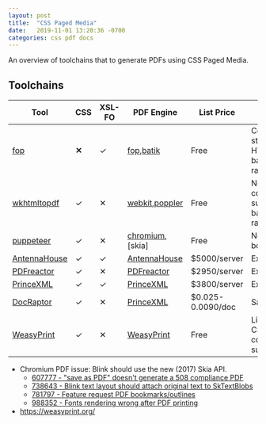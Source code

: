 ```yaml
---
layout: post
title:  "CSS Paged Media"
date:   2019-11-01 13:20:36 -0700
categories: css pdf docs
---
```


An overview of toolchains that to generate PDFs using CSS Paged Media.

## Toolchains

| Tool           | CSS   | XSL-FO | PDF Engine         | List Price        | Issues                                              |
|----------------|-------|--------|--------------------|-------------------|-----------------------------------------------------|
| [fop]          | **✕** | ✓      | [fop],[batik]      | Free              | Complex styling; No HTML+CSS, bad SVG rasterization |
| [wkhtmltopdf]  | ✓     | ✕      | [webkit],[poppler] | Free              | No CSS3 column support, bad SVG rasterization       |
| [puppeteer]    | ✓     | ✕      | [chromium],[skia]  | Free              | No PDF bookmarks                                    |
| [AntennaHouse] | ✓     | ✓      | [AntennaHouse]     | $5000/server      | Expensive                                           |
| [PDFreactor]   | ✓     | ✕      | [PDFreactor]       | $2950/server      | Expensive                                           |
| [PrinceXML]    | ✓     | ✓      | [PrinceXML]        | $3800/server      | Expensive                                           |
| [DocRaptor]    | ✓     | ✕      | [PrinceXML]        | $0.025-0.0090/doc | SaaS                                                |
| [WeasyPrint]   | ✓     | ✕      | [WeasyPrint]       | Free              | Limited CSS3 column support                         |

- Chromium PDF issue: Blink should use the new (2017) Skia API.
    - [607777 - "save as PDF" doesn't generate a 508 compliance PDF](https://bugs.chromium.org/p/chromium/issues/detail?id=607777)
    - [738643 - Blink text layout should attach original text to SkTextBlobs](https://bugs.chromium.org/p/chromium/issues/detail?id=738643)
    - [781797 - Feature request PDF bookmarks/outlines](https://bugs.chromium.org/p/chromium/issues/detail?id=781797)
    - [988352 - Fonts rendering wrong after PDF printing](https://bugs.chromium.org/p/chromium/issues/detail?id=988352)
-   <https://weasyprint.org/>

[fop]: https://xmlgraphics.apache.org/fop/
[batik]: https://xmlgraphics.apache.org/batik/
[chromium]: https://www.chromium.org/Home
[webkit]: https://webkit.org/
[poppler]: https://poppler.freedesktop.org/
[puppeteer]: https://github.com/GoogleChrome/puppeteer
[wkhtmltopdf]: https://wkhtmltopdf.org/
[AntennaHouse]: https://antennahouse.com/
[PDFreactor]: https://pdfreactor.com/
[PrinceXML]: https://princexml.com/
[DocRaptor]: https://docraptor.com/
[WeasyPrint]: https://weasyprint.org/
